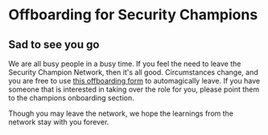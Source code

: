 # Offboarding for Security Champions

## Sad to see you go

We are all busy people in a busy time. If you feel the need to leave the Security Champion Network, then it's all good. Circumstances change, and you are free to use [this offboarding form](https://forms.microsoft.com/e/grBttpH6A4) to automagically leave. If you have someone that is interested in taking over the role for you, please point them to the champions onboarding section.

Though you may leave the network, we hope the learnings from the network stay with you forever.
